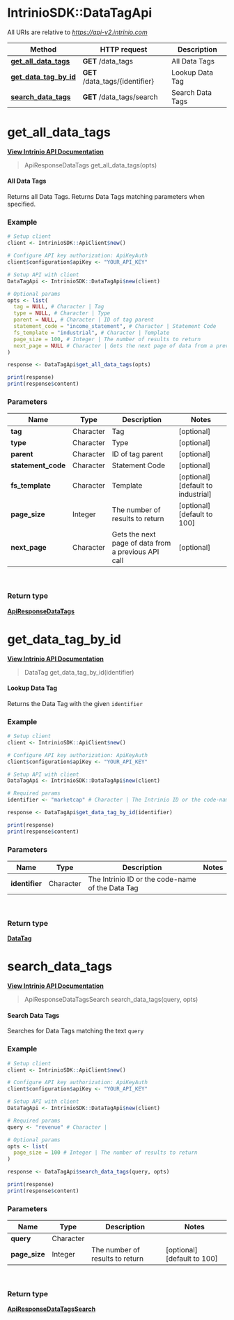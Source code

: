 # IntrinioSDK::DataTagApi

All URIs are relative to *https://api-v2.intrinio.com*

Method | HTTP request | Description
------------- | ------------- | -------------
[**get_all_data_tags**](DataTagApi.md#get_all_data_tags) | **GET** /data_tags | All Data Tags
[**get_data_tag_by_id**](DataTagApi.md#get_data_tag_by_id) | **GET** /data_tags/{identifier} | Lookup Data Tag
[**search_data_tags**](DataTagApi.md#search_data_tags) | **GET** /data_tags/search | Search Data Tags



[//]: # (START_OPERATION)

[//]: # (CLASS:IntrinioSDK::DataTagApi)

[//]: # (METHOD:get_all_data_tags)

[//]: # (RETURN_TYPE:IntrinioSDK::ApiResponseDataTags)

[//]: # (RETURN_TYPE_KIND:object)

[//]: # (RETURN_TYPE_DOC:ApiResponseDataTags.md)

[//]: # (OPERATION:get_all_data_tags_v2)

[//]: # (ENDPOINT:/data_tags)

[//]: # (DOCUMENT_LINK:DataTagApi.md#get_all_data_tags)

# **get_all_data_tags**

[**View Intrinio API Documentation**](https://docs.intrinio.com/documentation/r/get_all_data_tags_v2)

[//]: # (START_OVERVIEW)

> ApiResponseDataTags get_all_data_tags(opts)

#### All Data Tags


Returns all Data Tags. Returns Data Tags matching parameters when specified.

[//]: # (END_OVERVIEW)

### Example

[//]: # (START_CODE_EXAMPLE)
```r
# Setup client
client <- IntrinioSDK::ApiClient$new()

# Configure API key authorization: ApiKeyAuth
client$configuration$apiKey <- "YOUR_API_KEY"

# Setup API with client
DataTagApi <- IntrinioSDK::DataTagApi$new(client)

# Optional params
opts <- list(
  tag = NULL, # Character | Tag
  type = NULL, # Character | Type
  parent = NULL, # Character | ID of tag parent
  statement_code = "income_statement", # Character | Statement Code
  fs_template = "industrial", # Character | Template
  page_size = 100, # Integer | The number of results to return
  next_page = NULL # Character | Gets the next page of data from a previous API call
)

response <- DataTagApi$get_all_data_tags(opts)

print(response)
print(response$content)
```

[//]: # (END_CODE_EXAMPLE)

[//]: # (START_DEFINITION)

### Parameters

[//]: # (START_PARAMETERS)


Name | Type | Description  | Notes
------------- | ------------- | ------------- | -------------
 **tag** | Character| Tag | [optional]  &nbsp;
 **type** | Character| Type | [optional]  &nbsp;
 **parent** | Character| ID of tag parent | [optional]  &nbsp;
 **statement_code** | Character| Statement Code | [optional]  &nbsp;
 **fs_template** | Character| Template | [optional] [default to industrial] &nbsp;
 **page_size** | Integer| The number of results to return | [optional] [default to 100] &nbsp;
 **next_page** | Character| Gets the next page of data from a previous API call | [optional]  &nbsp;
<br/>

[//]: # (END_PARAMETERS)

### Return type

[**ApiResponseDataTags**](ApiResponseDataTags.md)

[//]: # (END_OPERATION)


[//]: # (START_OPERATION)

[//]: # (CLASS:IntrinioSDK::DataTagApi)

[//]: # (METHOD:get_data_tag_by_id)

[//]: # (RETURN_TYPE:IntrinioSDK::DataTag)

[//]: # (RETURN_TYPE_KIND:object)

[//]: # (RETURN_TYPE_DOC:DataTag.md)

[//]: # (OPERATION:get_data_tag_by_id_v2)

[//]: # (ENDPOINT:/data_tags/{identifier})

[//]: # (DOCUMENT_LINK:DataTagApi.md#get_data_tag_by_id)

# **get_data_tag_by_id**

[**View Intrinio API Documentation**](https://docs.intrinio.com/documentation/r/get_data_tag_by_id_v2)

[//]: # (START_OVERVIEW)

> DataTag get_data_tag_by_id(identifier)

#### Lookup Data Tag


Returns the Data Tag with the given `identifier`

[//]: # (END_OVERVIEW)

### Example

[//]: # (START_CODE_EXAMPLE)
```r
# Setup client
client <- IntrinioSDK::ApiClient$new()

# Configure API key authorization: ApiKeyAuth
client$configuration$apiKey <- "YOUR_API_KEY"

# Setup API with client
DataTagApi <- IntrinioSDK::DataTagApi$new(client)

# Required params
identifier <- "marketcap" # Character | The Intrinio ID or the code-name of the Data Tag

response <- DataTagApi$get_data_tag_by_id(identifier)

print(response)
print(response$content)
```

[//]: # (END_CODE_EXAMPLE)

[//]: # (START_DEFINITION)

### Parameters

[//]: # (START_PARAMETERS)


Name | Type | Description  | Notes
------------- | ------------- | ------------- | -------------
 **identifier** | Character| The Intrinio ID or the code-name of the Data Tag |  &nbsp;
<br/>

[//]: # (END_PARAMETERS)

### Return type

[**DataTag**](DataTag.md)

[//]: # (END_OPERATION)


[//]: # (START_OPERATION)

[//]: # (CLASS:IntrinioSDK::DataTagApi)

[//]: # (METHOD:search_data_tags)

[//]: # (RETURN_TYPE:IntrinioSDK::ApiResponseDataTagsSearch)

[//]: # (RETURN_TYPE_KIND:object)

[//]: # (RETURN_TYPE_DOC:ApiResponseDataTagsSearch.md)

[//]: # (OPERATION:search_data_tags_v2)

[//]: # (ENDPOINT:/data_tags/search)

[//]: # (DOCUMENT_LINK:DataTagApi.md#search_data_tags)

# **search_data_tags**

[**View Intrinio API Documentation**](https://docs.intrinio.com/documentation/r/search_data_tags_v2)

[//]: # (START_OVERVIEW)

> ApiResponseDataTagsSearch search_data_tags(query, opts)

#### Search Data Tags


Searches for Data Tags matching the text `query`

[//]: # (END_OVERVIEW)

### Example

[//]: # (START_CODE_EXAMPLE)
```r
# Setup client
client <- IntrinioSDK::ApiClient$new()

# Configure API key authorization: ApiKeyAuth
client$configuration$apiKey <- "YOUR_API_KEY"

# Setup API with client
DataTagApi <- IntrinioSDK::DataTagApi$new(client)

# Required params
query <- "revenue" # Character | 

# Optional params
opts <- list(
  page_size = 100 # Integer | The number of results to return
)

response <- DataTagApi$search_data_tags(query, opts)

print(response)
print(response$content)
```

[//]: # (END_CODE_EXAMPLE)

[//]: # (START_DEFINITION)

### Parameters

[//]: # (START_PARAMETERS)


Name | Type | Description  | Notes
------------- | ------------- | ------------- | -------------
 **query** | Character|  |  &nbsp;
 **page_size** | Integer| The number of results to return | [optional] [default to 100] &nbsp;
<br/>

[//]: # (END_PARAMETERS)

### Return type

[**ApiResponseDataTagsSearch**](ApiResponseDataTagsSearch.md)

[//]: # (END_OPERATION)


